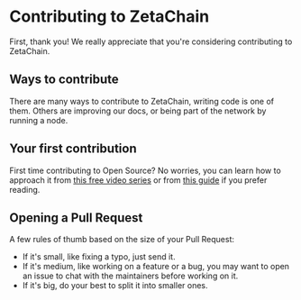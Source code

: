 # Contributing to ZetaChain

First, thank you! We really appreciate that you're considering contributing to
ZetaChain.

## Ways to contribute

There are many ways to contribute to ZetaChain, writing code is one of them.
Others are improving our docs, or being part of the network by running a node.

## Your first contribution

First time contributing to Open Source? No worries, you can learn how to
approach it from
[this free video series](https://egghead.io/courses/how-to-contribute-to-an-open-source-project-on-github)
or from [this guide](https://opensource.guide/how-to-contribute/) if you prefer
reading.

## Opening a Pull Request

A few rules of thumb based on the size of your Pull Request:

- If it's small, like fixing a typo, just send it.
- If it's medium, like working on a feature or a bug, you may want to open an
  issue to chat with the maintainers before working on it.
- If it's big, do your best to split it into smaller ones.

